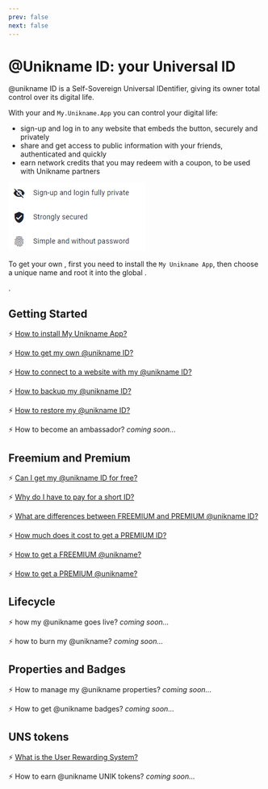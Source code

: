 ```yaml
---
prev: false
next: false
---
```


# @Unikname ID: your Universal ID

<p class="focustext">
@unikname ID is a Self-Sovereign Universal IDentifier, giving its owner total control over its digital life.
</p>

With your <unid/> and `My.Unikname.App` you can control your digital life: 
* sign-up and log in to any website that embeds the <brand name="unc"/> button, securely and privately
* share and get access to public information with your friends, authenticated and quickly
* earn network credits that you may redeem with a coupon, to be used with Unikname partners

<hpicture caption="Why to use your UniknameID to connect to websites?">![unikname ID value proposition](./images/uniknameid_value.png)</hpicture>

To get your own <unid/>, first you need to install the `My Unikname App`, then choose a unique name and root it into the global <brand name="uns"/>. 

<!-- 2021-01-14
Do not remove this DOT below (broken menu on left otherwise)
Ask for DLE or FAB for explanations
No time to fix it properly ...
 -->
.

## Getting Started

:zap: [How to install My Unikname App?](./howto-install-my-unikname-app)

:zap: [How to get my own @unikname ID?](./howto-get-individual-unikname)

:zap: [How to connect to a website with my @unikname ID?](./howto-connect)

:zap: [How to backup my @unikname ID?](./howto-backup-my-unikname)

:zap: [How to restore my @unikname ID?](./howto-restore-my-unikname)

:zap: How to become an ambassador? _coming soon..._

## Freemium and Premium 

:zap: [Can I get my @unikname ID for free?](./can-i-get-uniknameid-for-free)

:zap: [Why do I have to pay for a short ID?](./why-to-pay-short-id)

:zap: [What are differences between FREEMIUM and PREMIUM @unikname ID?](./what-are-differences-freemium-premium-unikname)

:zap: [How much does it cost to get a PREMIUM ID?](./howmuch-cost-uniknameid)

:zap: [How to get a FREEMIUM @unikname?](./howto-get-freemium-unikname)

:zap: [How to get a PREMIUM @unikname?](./howto-get-premium-unikname)

## Lifecycle

:zap: how my @unikname goes live? _coming soon..._

:zap: how to burn my @unikname? _coming soon..._

## Properties and Badges

:zap: How to manage my @unikname properties? _coming soon..._

:zap: How to get @unikname badges? _coming soon..._

## UNS tokens

:zap: [What is the User Rewarding System?](./../4-key-concepts/what-is-unikname-user-rewarding-system)

:zap: How to earn @unikname UNIK tokens? _coming soon..._

